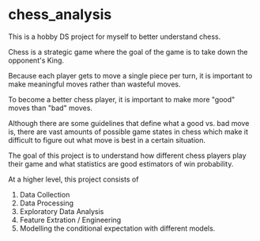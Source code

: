 # chess_analysis

This is a hobby DS project for myself to better understand chess.

Chess is a strategic game where the goal of the game is to take down the opponent's King.

Because each player gets to move a single piece per turn, it is important to make meaningful moves rather than wasteful moves.

To become a better chess player, it is important to make more "good" moves than "bad" moves.

Although there are some guidelines that define what a good vs. bad move is, there are vast amounts of possible game states
in chess which make it difficult to figure out what move is best in a certain situation.

The goal of this project is to understand how different chess players play their game and what statistics are good estimators of win probability.

At a higher level, this project consists of

1. Data Collection
2. Data Processing
3. Exploratory Data Analysis
4. Feature Extration / Engineering
5. Modelling the conditional expectation with different models.